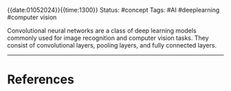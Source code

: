 {{date:01052024}}{{time:1300}}
Status: #concept
Tags:
#AI #deeplearning #computer vision

Convolutional neural networks are a class of deep learning models commonly used for image recognition and computer vision tasks. They consist of convolutional layers, pooling layers, and fully connected layers.


---
# References
